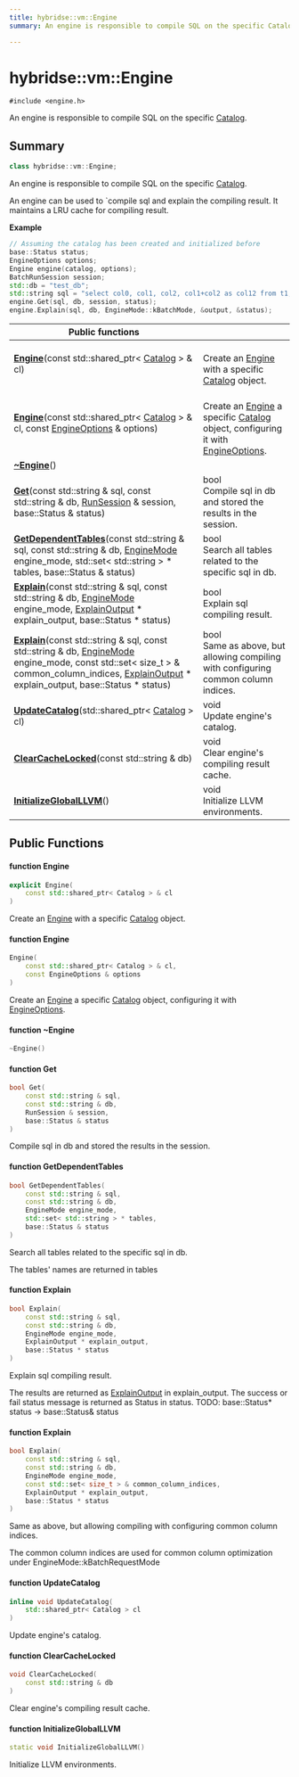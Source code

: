 ```yaml
---
title: hybridse::vm::Engine
summary: An engine is responsible to compile SQL on the specific Catalog. 

---
```

# hybridse::vm::Engine



`#include <engine.h>`

An engine is responsible to compile SQL on the specific [Catalog](/hybridse/usage/api/c++/Classes/classhybridse_1_1vm_1_1_catalog.md). 
## Summary

```cpp
class hybridse::vm::Engine;
```
An engine is responsible to compile SQL on the specific [Catalog](/hybridse/usage/api/c++/Classes/classhybridse_1_1vm_1_1_catalog.md). 

An engine can be used to `compile sql and explain the compiling result. It maintains a LRU cache for compiling result.

**Example**

```cpp
// Assuming the catalog has been created and initialized before
base::Status status;
EngineOptions options;
Engine engine(catalog, options);
BatchRunSession session;
std::db = "test_db";
std::string sql = "select col0, col1, col2, col1+col2 as col12 from t1;";
engine.Get(sql, db, session, status);
engine.Explain(sql, db, EngineMode::kBatchMode, &output, &status);
```


|  Public functions|            |
| -------------- | -------------- |
|**[Engine](/hybridse/usage/api/c++/Classes/classhybridse_1_1vm_1_1_engine.md#function-engine)**(const std::shared_ptr< [Catalog](/hybridse/usage/api/c++/Classes/classhybridse_1_1vm_1_1_catalog.md) > & cl)| <br>Create an [Engine](/hybridse/usage/api/c++/Classes/classhybridse_1_1vm_1_1_engine.md) with a specific [Catalog](/hybridse/usage/api/c++/Classes/classhybridse_1_1vm_1_1_catalog.md) object.  |
|**[Engine](/hybridse/usage/api/c++/Classes/classhybridse_1_1vm_1_1_engine.md#function-engine)**(const std::shared_ptr< [Catalog](/hybridse/usage/api/c++/Classes/classhybridse_1_1vm_1_1_catalog.md) > & cl, const [EngineOptions](/hybridse/usage/api/c++/Classes/classhybridse_1_1vm_1_1_engine_options.md) & options)| <br>Create an [Engine](/hybridse/usage/api/c++/Classes/classhybridse_1_1vm_1_1_engine.md) a specific [Catalog](/hybridse/usage/api/c++/Classes/classhybridse_1_1vm_1_1_catalog.md) object, configuring it with [EngineOptions]().  |
|**[~Engine](/hybridse/usage/api/c++/Classes/classhybridse_1_1vm_1_1_engine.md#function-~engine)**()|  |
|**[Get](/hybridse/usage/api/c++/Classes/classhybridse_1_1vm_1_1_engine.md#function-get)**(const std::string & sql, const std::string & db, [RunSession](/hybridse/usage/api/c++/Classes/classhybridse_1_1vm_1_1_run_session.md) & session, base::Status & status)| bool <br>Compile sql in db and stored the results in the session.  |
|**[GetDependentTables](/hybridse/usage/api/c++/Classes/classhybridse_1_1vm_1_1_engine.md#function-getdependenttables)**(const std::string & sql, const std::string & db, [EngineMode](/hybridse/usage/api/c++/Namespaces/namespacehybridse_1_1vm.md#enum-enginemode) engine_mode, std::set< std::string > * tables, base::Status & status)| bool <br>Search all tables related to the specific sql in db.  |
|**[Explain](/hybridse/usage/api/c++/Classes/classhybridse_1_1vm_1_1_engine.md#function-explain)**(const std::string & sql, const std::string & db, [EngineMode](/hybridse/usage/api/c++/Namespaces/namespacehybridse_1_1vm.md#enum-enginemode) engine_mode, [ExplainOutput](/hybridse/usage/api/c++/Classes/structhybridse_1_1vm_1_1_explain_output.md) * explain_output, base::Status * status)| bool <br>Explain sql compiling result.  |
|**[Explain](/hybridse/usage/api/c++/Classes/classhybridse_1_1vm_1_1_engine.md#function-explain)**(const std::string & sql, const std::string & db, [EngineMode](/hybridse/usage/api/c++/Namespaces/namespacehybridse_1_1vm.md#enum-enginemode) engine_mode, const std::set< size_t > & common_column_indices, [ExplainOutput](/hybridse/usage/api/c++/Classes/structhybridse_1_1vm_1_1_explain_output.md) * explain_output, base::Status * status)| bool <br>Same as above, but allowing compiling with configuring common column indices.  |
|**[UpdateCatalog](/hybridse/usage/api/c++/Classes/classhybridse_1_1vm_1_1_engine.md#function-updatecatalog)**(std::shared_ptr< [Catalog](/hybridse/usage/api/c++/Classes/classhybridse_1_1vm_1_1_catalog.md) > cl)| void <br>Update engine's catalog.  |
|**[ClearCacheLocked](/hybridse/usage/api/c++/Classes/classhybridse_1_1vm_1_1_engine.md#function-clearcachelocked)**(const std::string & db)| void <br>Clear engine's compiling result cache.  |
|**[InitializeGlobalLLVM](/hybridse/usage/api/c++/Classes/classhybridse_1_1vm_1_1_engine.md#function-initializegloballlvm)**()| void <br>Initialize LLVM environments.  |

## Public Functions

#### function Engine

```cpp
explicit Engine(
    const std::shared_ptr< Catalog > & cl
)
```

Create an [Engine](/hybridse/usage/api/c++/Classes/classhybridse_1_1vm_1_1_engine.md) with a specific [Catalog](/hybridse/usage/api/c++/Classes/classhybridse_1_1vm_1_1_catalog.md) object. 

#### function Engine

```cpp
Engine(
    const std::shared_ptr< Catalog > & cl,
    const EngineOptions & options
)
```

Create an [Engine](/hybridse/usage/api/c++/Classes/classhybridse_1_1vm_1_1_engine.md) a specific [Catalog](/hybridse/usage/api/c++/Classes/classhybridse_1_1vm_1_1_catalog.md) object, configuring it with [EngineOptions](). 

#### function ~Engine

```cpp
~Engine()
```


#### function Get

```cpp
bool Get(
    const std::string & sql,
    const std::string & db,
    RunSession & session,
    base::Status & status
)
```

Compile sql in db and stored the results in the session. 

#### function GetDependentTables

```cpp
bool GetDependentTables(
    const std::string & sql,
    const std::string & db,
    EngineMode engine_mode,
    std::set< std::string > * tables,
    base::Status & status
)
```

Search all tables related to the specific sql in db. 

The tables' names are returned in tables 

#### function Explain

```cpp
bool Explain(
    const std::string & sql,
    const std::string & db,
    EngineMode engine_mode,
    ExplainOutput * explain_output,
    base::Status * status
)
```

Explain sql compiling result. 

The results are returned as [ExplainOutput](/hybridse/usage/api/c++/Classes/structhybridse_1_1vm_1_1_explain_output.md) in explain_output. The success or fail status message is returned as Status in status. TODO: base::Status* status -> base::Status& status 

#### function Explain

```cpp
bool Explain(
    const std::string & sql,
    const std::string & db,
    EngineMode engine_mode,
    const std::set< size_t > & common_column_indices,
    ExplainOutput * explain_output,
    base::Status * status
)
```

Same as above, but allowing compiling with configuring common column indices. 

The common column indices are used for common column optimization under EngineMode::kBatchRequestMode 

#### function UpdateCatalog

```cpp
inline void UpdateCatalog(
    std::shared_ptr< Catalog > cl
)
```

Update engine's catalog. 

#### function ClearCacheLocked

```cpp
void ClearCacheLocked(
    const std::string & db
)
```

Clear engine's compiling result cache. 

#### function InitializeGlobalLLVM

```cpp
static void InitializeGlobalLLVM()
```

Initialize LLVM environments. 

